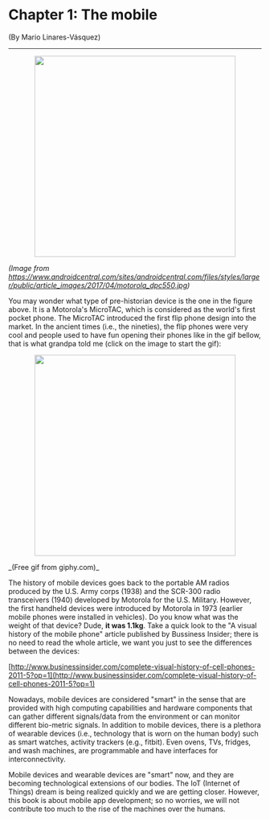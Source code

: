 # Chapter 1: The mobile 


\(By Mario Linares-Vásquez\)

---

<p align="center">
<img width="400" src="https://www.androidcentral.com/sites/androidcentral.com/files/styles/larger/public/article_images/2017/04/motorola_dpc550.jpg"/>
</p>

_(Image from https://www.androidcentral.com/sites/androidcentral.com/files/styles/larger/public/article_images/2017/04/motorola_dpc550.jpg)_


You may wonder what type of pre-historian device is the one in the  figure above. It is a Motorola's MicroTAC, which is considered as the world's first pocket phone. The MicroTAC introduced the first flip phone design into the market. In the ancient times (i.e., the nineties), the flip phones were very cool and people used to have fun opening their phones like in the gif bellow, that is what grandpa told me (click on the image to start the gif):

<p>
<p align="center">
<img width="400" src="https://media.giphy.com/media/e27Tja7A7A7GE/giphy.gif">
</p>
_(Free gif from giphy.com)_

The history of mobile devices goes back to the portable AM radios produced by the U.S. Army corps (1938) and the SCR-300 radio transceivers (1940) developed by Motorola for the U.S. Military. However, the first handheld devices were introduced by Motorola in 1973 (earlier mobile phones were installed in vehicles). Do you know what was the weight of that device? Dude, **it was 1.1kg**.
Take a quick look to the "A visual history of the mobile phone" article published by Bussiness Insider; there is no need to read the whole article, we want you just to see the differences between the devices:

[http://www.businessinsider.com/complete-visual-history-of-cell-phones-2011-5?op=1](http://www.businessinsider.com/complete-visual-history-of-cell-phones-2011-5?op=1)

Nowadays, mobile devices are considered "smart" in the sense that are provided with high computing capabilities and hardware components that can gather different signals/data from the environment or can monitor different bio-metric signals. In addition to mobile devices, there is a plethora of wearable devices (i.e., technology that is worn on the human body) such as smart watches, activity trackers (e.g., fitbit). Even ovens, TVs, fridges, and wash machines, are programmable and have interfaces for interconnectivity.

Mobile devices and wearable devices are "smart" now, and they are becoming technological extensions of our bodies. The IoT (Internet of Things) dream is being realized quickly and we are getting closer. However, this book is about mobile app development; so no worries, we will not contribute too much to the rise of the machines over the humans.
